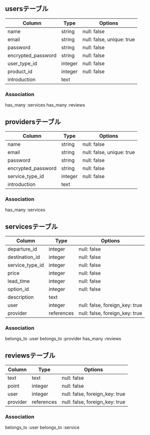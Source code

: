## usersテーブル

|Column              |Type     |Options                    |
|--------------------|---------|---------------------------|
| name               | string  | null: false               |
| email              | string  | null: false, unique: true |
| password           | string  | null: false               |
| encrypted_password | string  | null: false               |
| user_type_id       | integer | null: false               |
| product_id         | integer | null: false               |
| introduction       | text    |                           |

### Association
has_many :services
has_many :reviews

## providersテーブル

|Column              |Type     |Options                    |
|--------------------|---------|---------------------------|
| name               | string  | null: false               |
| email              | string  | null: false, unique: true |
| password           | string  | null: false               |
| encrypted_password | string  | null: false               |
| service_type_id    | integer | null: false               |
| introduction       | text    |                           |

### Association
has_many :services

## servicesテーブル

|Column            |Type        |Options                         |
|------------------|------------|--------------------------------|
| departure_id     | integer    | null: false                    |
| destination_id   | integer    | null: false                    |
| service_type_id  | integer    | null: false                    |
| price            | integer    | null: false                    |
| lead_time        | integer    | null: false                    |
| option_id        | integer    | null: false                    |
| description      | text       |                                |
| user             | integer    | null: false, foreign_key: true |
| provider         | references | null: false, foreign_key: true |

### Association
belongs_to :user
belongs_to :provider
has_many :reviews

## reviewsテーブル

|Column       |Type        |Options                         |
|-------------|------------|--------------------------------|
| text        | text       | null: false                    |
| point       | integer    | null: false                    |
| user        | integer    | null: false, foreign_key: true |
| provider    | references | null: false, foreign_key: true |

### Association
belongs_to :user
belongs_to :service